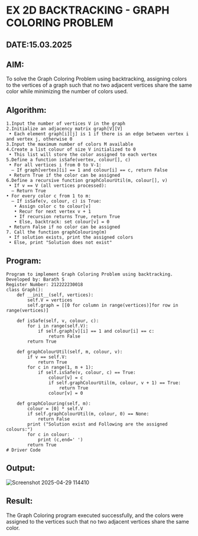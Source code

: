 # EX 2D BACKTRACKING - GRAPH COLORING PROBLEM
## DATE:15.03.2025
## AIM:
To solve the Graph Coloring Problem using backtracking, assigning colors to the vertices of a graph such that no two adjacent vertices share the same color while minimizing the number of colors used.

## Algorithm:
```
1.Input the number of vertices V in the graph
2.Initialize an adjacency matrix graph[V][V]
 • Each element graph[i][j] is 1 if there is an edge between vertex i and vertex j, otherwise 0
3.Input the maximum number of colors M available
4.Create a list colour of size V initialized to 0
 • This list will store the color assigned to each vertex
5.Define a function isSafe(vertex, colour[], c)
 • For all vertices i from 0 to V-1:
  – If graph[vertex][i] == 1 and colour[i] == c, return False
 • Return True if the color can be assigned
6.Define a recursive function graphColourUtil(m, colour[], v)
 • If v == V (all vertices processed):
  – Return True
• For every color c from 1 to m:
  – If isSafe(v, colour, c) is True:
   • Assign color c to colour[v]
   • Recur for next vertex v + 1
   • If recursion returns True, return True
   • Else, backtrack: set colour[v] = 0
 • Return False if no color can be assigned
7. Call the function graphColouring(m)
 • If solution exists, print the assigned colors
 • Else, print "Solution does not exist"
```

## Program:
```
Program to implement Graph Coloring Problem using backtracking.
Developed by: Barath S
Register Number: 212222230018
class Graph():
    def __init__(self, vertices):
        self.V = vertices
        self.graph = [[0 for column in range(vertices)]for row in range(vertices)]
 
    def isSafe(self, v, colour, c):
        for i in range(self.V):
            if self.graph[v][i] == 1 and colour[i] == c:
                return False
        return True

    def graphColourUtil(self, m, colour, v):
        if v == self.V:
            return True
        for c in range(1, m + 1):
            if self.isSafe(v, colour, c) == True:
                colour[v] = c
                if self.graphColourUtil(m, colour, v + 1) == True:
                    return True
                colour[v] = 0

    def graphColouring(self, m):
        colour = [0] * self.V
        if self.graphColourUtil(m, colour, 0) == None:
            return False
        print ("Solution exist and Following are the assigned colours:")
        for c in colour:
            print (c,end=' ')
        return True
# Driver Code
```

## Output:

![Screenshot 2025-04-29 114410](https://github.com/user-attachments/assets/0f212e79-898e-45dd-bd42-c4cfbf7f32ed)


## Result:
The Graph Coloring program executed successfully, and the colors were assigned to the vertices such that no two adjacent vertices share the same color.
